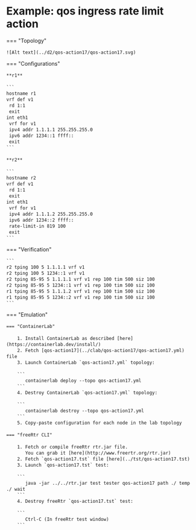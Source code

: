 # Example: qos ingress rate limit action

=== "Topology"

    ![Alt text](../d2/qos-action17/qos-action17.svg)

=== "Configurations"

    **r1**

    ```
    hostname r1
    vrf def v1
     rd 1:1
     exit
    int eth1
     vrf for v1
     ipv4 addr 1.1.1.1 255.255.255.0
     ipv6 addr 1234::1 ffff::
     exit
    ```

    **r2**

    ```
    hostname r2
    vrf def v1
     rd 1:1
     exit
    int eth1
     vrf for v1
     ipv4 addr 1.1.1.2 255.255.255.0
     ipv6 addr 1234::2 ffff::
     rate-limit-in 819 100
     exit
    ```

=== "Verification"

    ```
    r2 tping 100 5 1.1.1.1 vrf v1
    r2 tping 100 5 1234::1 vrf v1
    r2 tping 85-95 5 1.1.1.1 vrf v1 rep 100 tim 500 siz 100
    r2 tping 85-95 5 1234::1 vrf v1 rep 100 tim 500 siz 100
    r1 tping 85-95 5 1.1.1.2 vrf v1 rep 100 tim 500 siz 100
    r1 tping 85-95 5 1234::2 vrf v1 rep 100 tim 500 siz 100
    ```

=== "Emulation"

    === "ContainerLab"

        1. Install ContainerLab as described [here](https://containerlab.dev/install/)  
        2. Fetch [qos-action17](../clab/qos-action17/qos-action17.yml) file  
        3. Launch ContainerLab `qos-action17.yml` topology:  

        ```
           containerlab deploy --topo qos-action17.yml  
        ```
        4. Destroy ContainerLab `qos-action17.yml` topology:  

        ```
           containerlab destroy --topo qos-action17.yml  
        ```
        5. Copy-paste configuration for each node in the lab topology

    === "freeRtr CLI"

        1. Fetch or compile freeRtr rtr.jar file.  
           You can grab it [here](http://www.freertr.org/rtr.jar)  
        2. Fetch `qos-action17.tst` file [here](../tst/qos-action17.tst)  
        3. Launch `qos-action17.tst` test:  

        ```
           java -jar ../../rtr.jar test tester qos-action17 path ./ temp ./ wait
        ```
        4. Destroy freeRtr `qos-action17.tst` test:  

        ```
           Ctrl-C (In freeRtr test window)
        ```

